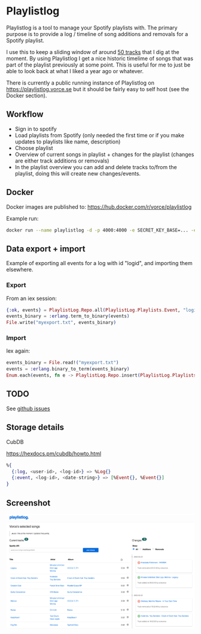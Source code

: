 # Playlistlog

Playlistlog is a tool to manage your Spotify playlists with.
The primary purpose is to provide a log / timeline of song additions and removals for a Spotify playlist.

I use this to keep a sliding window of around [50 tracks](https://open.spotify.com/playlist/3AecNkQNg9GhbYLV9G3z85?si=dxvTMROhSuyUS2LODNi7lQ) that I dig at the moment.
By using Playlistlog I get a nice historic timelime of songs that was part
of the playlist previously at some point. This is useful for me to just be able to look back at what I liked
a year ago or whatever.

There is currently a public running instance of Playlistlog on https://playlistlog.vorce.se but it should be fairly easy to self host (see the Docker section).

## Workflow

- Sign in to spotify
- Load playlists from Spotify (only needed the first time or if you make updates to playlists like name, description)
- Choose playlist
- Overview of current songs in playlist + changes for the playlist (changes are either track additions or removals)
- In the playlist overview you can add and delete tracks to/from the playlist, doing this will create new changes/events.

## Docker

Docker images are published to: https://hub.docker.com/r/vorce/playlistlog

Example run:
```bash
docker run --name playlistlog -d -p 4000:4000 -e SECRET_KEY_BASE=... -e SPOTIFY_CLIENT_ID=... -e SPOTIFY_CLIENT_SECRET=... -e SPOTIFY_REDIRECT_URI=http://localhost:4000/spotify_callback -v /var/run/docker.sock:/var/run/docker.sock vorce/playlistlog:latest /app/bin/playlist_log start
```

## Data export + import

Example of exporting all events for a log with id "logid", and importing them elsewhere.

### Export

From an iex session:

```elixir
{:ok, events} = PlaylistLog.Repo.all(PlaylistLog.Playlists.Event, "logid")
events_binary = :erlang.term_to_binary(events)
File.write("myexport.txt", events_binary)
```

### Import

Iex again:

```elixir
events_binary = File.read!("myexport.txt")
events = :erlang.binary_to_term(events_binary)
Enum.each(events, fn e -> PlaylistLog.Repo.insert(PlaylistLog.Playlists.Event, "logid", e) end)
```

## TODO

See [github issues](https://github.com/vorce/playlist_log/issues)


## Storage details

CubDB

https://hexdocs.pm/cubdb/howto.html

```elixir
%{
  {:log, <user-id>, <log-id>} => %Log{}
  {:event, <log-id>, <date-string>} => [%Event{}, %Event{}]
}
```

## Screenshot

![Playlistlog screenshot](playlistlog_screenshot_2020-03-24.png?raw=true)
